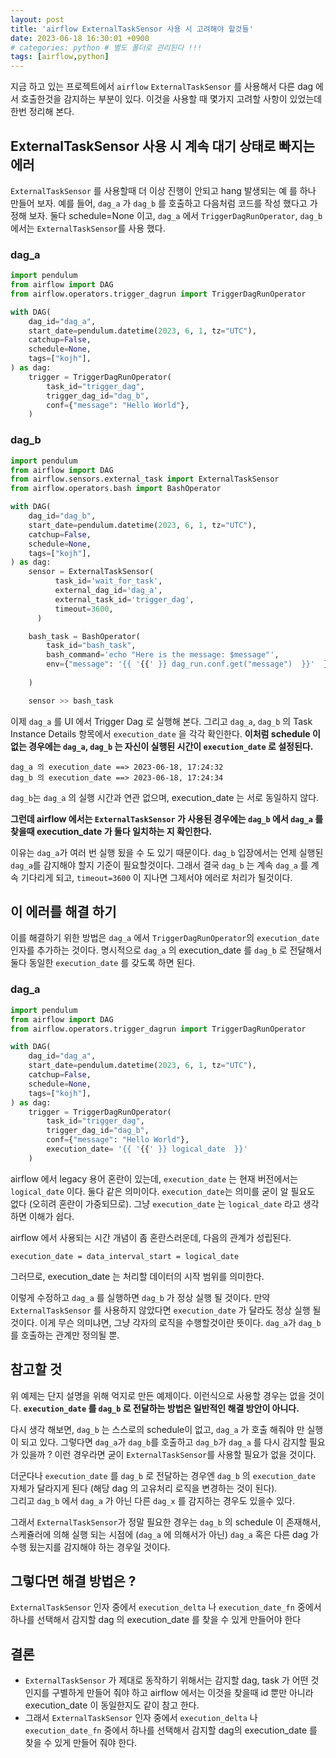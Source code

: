 ```yaml
---
layout: post
title: 'airflow ExternalTaskSensor 사용 시 고려해야 할것들'
date: 2023-06-18 16:30:01 +0900
# categories: python # 별도 폴더로 관리된다 !!!
tags: [airflow,python]
---
```


지금 하고 있는 프로젝트에서 `airflow` `ExternalTaskSensor` 를 사용해서 다른 dag 에서 호출한것을 감지하는 부분이 있다. 
이것을 사용할 때 몇가지 고려할 사항이 있었는데 한번 정리해 본다.

## ExternalTaskSensor 사용 시 계속 대기 상태로 빠지는 에러
`ExternalTaskSensor` 를 사용할때 더 이상 진행이 안되고 hang 발생되는 예 를 하나 만들어 보자. 
예를 들어, `dag_a` 가 `dag_b` 를 호출하고 다음처럼 코드를 작성 했다고 가정해 보자.
둘다 schedule=None 이고, `dag_a` 에서 `TriggerDagRunOperator`, `dag_b` 에서는 `ExternalTaskSensor`를 사용 했다.


### dag_a

```python
import pendulum
from airflow import DAG
from airflow.operators.trigger_dagrun import TriggerDagRunOperator

with DAG(
    dag_id="dag_a",
    start_date=pendulum.datetime(2023, 6, 1, tz="UTC"),
    catchup=False,
    schedule=None,
    tags=["kojh"],
) as dag:
    trigger = TriggerDagRunOperator(
        task_id="trigger_dag",
        trigger_dag_id="dag_b",
        conf={"message": "Hello World"},        
    )
```

### dag_b

```python
import pendulum
from airflow import DAG
from airflow.sensors.external_task import ExternalTaskSensor
from airflow.operators.bash import BashOperator

with DAG(
    dag_id="dag_b",
    start_date=pendulum.datetime(2023, 6, 1, tz="UTC"),
    catchup=False,
    schedule=None,
    tags=["kojh"],
) as dag:
    sensor = ExternalTaskSensor(
          task_id='wait_for_task',
          external_dag_id='dag_a',
          external_task_id='trigger_dag',
          timeout=3600,
      )

    bash_task = BashOperator(
        task_id="bash_task",
        bash_command='echo "Here is the message: $message"',        
        env={"message": '{{ '{{' }} dag_run.conf.get("message")  }}'  },
        
    )

    sensor >> bash_task

```


이제 `dag_a` 를 UI 에서 Trigger Dag 로 실행해 본다. 
그리고 `dag_a`, `dag_b` 의 Task Instance Details 항목에서 `execution_date` 을 각각 확인한다.
**이처럼 schedule 이 없는 경우에는 `dag_a`, `dag_b` 는 자신이 실행된 시간이 `execution_date` 로 설정된다.**

    dag_a 의 execution_date ==> 2023-06-18, 17:24:32
    dag_b 의 execution_date ==> 2023-06-18, 17:24:34

`dag_b`는 `dag_a` 의 실행 시간과 연관 없으며, execution_date 는 서로 동일하지 않다.

**그런데 airflow 에서는 `ExternalTaskSensor` 가 사용된 경우에는 `dag_b` 에서 `dag_a` 를 찾을때 execution_date 가 둘다 일치하는 지 확인한다.**

이유는 `dag_a`가 여러 번 실행 됬을 수 도 있기 때문이다. `dag_b` 입장에서는 언제 실행된 `dag_a`를 감지해야 할지 기준이 필요할것이다.
그래서 결국 `dag_b` 는 계속 `dag_a` 를 계속 기다리게 되고, `timeout=3600` 이 지나면 그제서야 에러로 처리가 될것이다.

## 이 에러를 해결 하기
이를 해결하기 위한 방법은 `dag_a` 에서 `TriggerDagRunOperator`의 `execution_date` 인자를 추가하는 것이다.
명시적으로 `dag_a` 의 execution_date 를 `dag_b` 로 전달해서 둘다 동일한 `execution_date` 를 갖도록 하면 된다.


### dag_a

```python
import pendulum
from airflow import DAG
from airflow.operators.trigger_dagrun import TriggerDagRunOperator

with DAG(
    dag_id="dag_a",
    start_date=pendulum.datetime(2023, 6, 1, tz="UTC"),
    catchup=False,
    schedule=None,
    tags=["kojh"],
) as dag:
    trigger = TriggerDagRunOperator(
        task_id="trigger_dag",
        trigger_dag_id="dag_b",
        conf={"message": "Hello World"},        
        execution_date= '{{ '{{' }} logical_date  }}'
    )
```

airflow 에서 legacy 용어 혼란이 있는데, `execution_date` 는 현재 버전에서는 `logical_date` 이다. 
둘다 같은 의미이다. 
`execution_date`는 의미를 굳이 알 필요도 없다 (오히려 혼란이 가중되므로). 
그냥 `execution_date` 는 `logical_date` 라고 생각하면 이해가 쉽다.

airflow 에서 사용되는 시간 개념이 좀 혼란스러운데, 다음의 관계가 성립된다.

    execution_date = data_interval_start = logical_date

그러므로, execution_date 는 처리할 데이터의 시작 범위를 의미한다.
        
이렇게 수정하고 `dag_a` 를 실행하면 `dag_b` 가 정상 실행 될 것이다. 
만약 `ExternalTaskSensor` 를 사용하지 않았다면 `execution_date` 가 달라도 정상 실행 될 것이다.
이게 무슨 의미냐면, 그냥 각자의 로직을 수행할것이란 뜻이다. `dag_a`가 `dag_b` 를 호출하는 관계만 정의될 뿐.

## 참고할 것

위 예제는 단지 설명을 위해 억지로 만든 예제이다. 
이런식으로 사용할 경우는 없을 것이다. 
**`execution_date` 를 `dag_b` 로 전달하는 방법은 일반적인 해결 방안이 아니다.**

다시 생각 해보면, `dag_b` 는 스스로의 schedule이 없고, `dag_a` 가 호출 해줘야 만 실행이 되고 있다.
그렇다면 `dag_a`가 `dag_b`를 호출하고 `dag_b`가 `dag_a` 를 다시 감지할 필요가 있을까 ? 
이런 경우라면 굳이 `ExternalTaskSensor`를 사용할 필요가 없을 것이다.

더군다나 `execution_date` 를 `dag_b` 로 전달하는 경우엔 `dag_b` 의 `execution_date` 자체가 달라지게 된다 
(해당 dag 의 고유처리 로직을 변경하는 것이 된다).  
그리고 `dag_b` 에서 `dag_a` 가 아닌 다른 `dag_x` 를 감지하는 경우도 있을수 있다.
         
그래서 `ExternalTaskSensor`가 정말 필요한 경우는 `dag_b` 의 schedule 이 존재해서, 스케쥴러에 의해 실행 되는 시점에 (`dag_a` 에 의해서가 아닌) `dag_a` 혹은 다른 dag 가 
수행 됬는지를 감지해야 하는 경우일 것이다.




## 그렇다면 해결 방법은 ?  

`ExternalTaskSensor` 인자 중에서 `execution_delta` 나 `execution_date_fn` 중에서 하나를 선택해서 감지할 dag 의 execution_date 를 찾을 수 있게 만들어야 한다  
       
   

## 결론 
- `ExternalTaskSensor` 가 제대로 동작하기 위해서는 감지할 dag, task 가 어떤 것인지를 구별하게 만들어 줘야 하고 airflow 에서는 이것을 찾을때 id 뿐만 아니라 execution_date 이 동일한지도 같이 참고 한다.
- 그래서 `ExternalTaskSensor` 인자 중에서 `execution_delta` 나 `execution_date_fn` 중에서 하나를 선택해서 감지할 dag의 execution_date 를 찾을 수 있게 만들어 줘야 한다.









